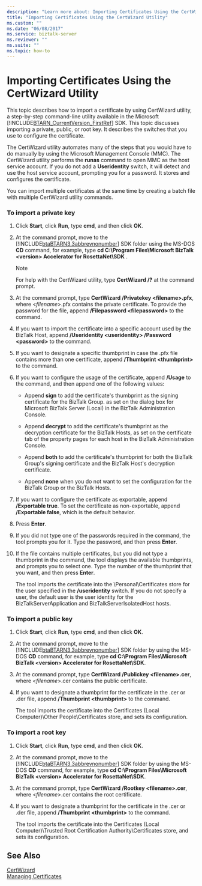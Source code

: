 ```yaml
---
description: "Learn more about: Importing Certificates Using the CertWizard Utility"
title: "Importing Certificates Using the CertWizard Utility"
ms.custom: ""
ms.date: "06/08/2017"
ms.service: biztalk-server
ms.reviewer: ""
ms.suite: ""
ms.topic: how-to
---
```

# Importing Certificates Using the CertWizard Utility
This topic describes how to import a certificate by using CertWizard utility, a step-by-step command-line utility available in the Microsoft [!INCLUDE[BTARN_CurrentVersion_FirstRef](../../includes/btarn-currentversion-firstref-md.md)] SDK. This topic discusses importing a private, public, or root key. It describes the switches that you use to configure the certificate.  
  
 The CertWizard utility automates many of the steps that you would have to do manually by using the Microsoft Management Console (MMC). The CertWizard utility performs the **runas** command to open MMC as the host service account. If you do not add a **Useridentity** switch, it will detect and use the host service account, prompting you for a password. It stores and configures the certificate.  
  
 You can import multiple certificates at the same time by creating a batch file with multiple CertWizard utility commands.  
  
### To import a private key  
  
1. Click **Start**, click **Run**, type **cmd**, and then click **OK**.  
  
2. At the command prompt, move to the [!INCLUDE[btaBTARN3.3abbrevnonumber](../../includes/btabtarn3-3abbrevnonumber-md.md)] SDK folder using the MS-DOS **CD** command, for example, type **cd C:\Program Files\Microsoft BizTalk \<version\> Accelerator for RosettaNet\SDK** .  
  
   > [!NOTE]
   >  For help with the CertWizard utility, type **CertWizard /?** at the command prompt.  
  
3. At the command prompt, type **CertWizard /Privatekey \<filename\>.pfx**, where \<*filename*\>.pfx contains the private certificate. To provide the password for the file, append **/Filepassword \<filepassword\>** to the command.  
  
4. If you want to import the certificate into a specific account used by the BizTalk Host, append **/Useridentity \<useridentity\> /Password \<password\>** to the command.  
  
5. If you want to designate a specific thumbprint in case the .pfx file contains more than one certificate, append **/Thumbprint \<thumbprint\>** to the command.  
  
6. If you want to configure the usage of the certificate, append **/Usage** to the command, and then append one of the following values:  
  
   -   Append **sign** to add the certificate's thumbprint as the signing certificate for the BizTalk Group. as set on the dialog box for Microsoft BizTalk Server (Local) in the BizTalk Administration Console.  
  
   -   Append **decrypt** to add the certificate's thumbprint as the decryption certificate for the BizTalk Hosts, as set on the certificate tab of the property pages for each host in the BizTalk Administration Console.  
  
   -   Append **both** to add the certificate's thumbprint for both the BizTalk Group's signing certificate and the BizTalk Host's decryption certificate.  
  
   -   Append **none** when you do not want to set the configuration for the BizTalk Group or the BizTalk Hosts.  
  
7. If you want to configure the certificate as exportable, append **/Exportable true**. To set the certificate as non-exportable, append **/Exportable false**, which is the default behavior.  
  
8. Press **Enter**.  
  
9. If you did not type one of the passwords required in the command, the tool prompts you for it. Type the password, and then press **Enter**.  
  
10. If the file contains multiple certificates, but you did not type a thumbprint in the command, the tool displays the available thumbprints, and prompts you to select one. Type the number of the thumbprint that you want, and then press **Enter**.  
  
     The tool imports the certificate into the \Personal\Certificates store for the user specified in the **/useridentity** switch. If you do not specify a user, the default user is the user identity for the BizTalkServerApplication and BizTalkServerIsolatedHost hosts.  
  
### To import a public key  
  
1. Click **Start**, click **Run**, type **cmd**, and then click **OK**.  
  
2. At the command prompt, move to the [!INCLUDE[btaBTARN3.3abbrevnonumber](../../includes/btabtarn3-3abbrevnonumber-md.md)] SDK folder by using the MS-DOS **CD** command, for example, type **cd C:\Program Files\Microsoft BizTalk \<version\> Accelerator for RosettaNet\SDK**.  
  
3. At the command prompt, type **CertWizard /Publickey \<filename\>.cer**, where \<*filename*\>.cer contains the public certificate.  
  
4. If you want to designate a thumbprint for the certificate in the .cer or .der file, append **/Thumbprint \<thumbprint\>** to the command.  
  
    The tool imports the certificate into the Certificates (Local Computer)\Other People\Certificates store, and sets its configuration.  
  
### To import a root key  
  
1. Click **Start**, click **Run**, type **cmd**, and then click **OK**.  
  
2. At the command prompt, move to the [!INCLUDE[btaBTARN3.3abbrevnonumber](../../includes/btabtarn3-3abbrevnonumber-md.md)] SDK folder by using the MS-DOS **CD** command, for example, type **cd C:\Program Files\Microsoft BizTalk \<version\> Accelerator for RosettaNet\SDK**.  
  
3. At the command prompt, type **CertWizard /Rootkey \<filename\>.cer**, where \<*filename*\>.cer contains the root certificate.  
  
4. If you want to designate a thumbprint for the certificate in the .cer or .der file, append **/Thumbprint \<thumbprint\>** to the command.  
  
    The tool imports the certificate into the Certificates (Local Computer)\Trusted Root Certification Authority\Certificates store, and sets its configuration.  
  
## See Also  
 [CertWizard](../../adapters-and-accelerators/accelerator-rosettanet/certwizard.md)   
 [Managing Certificates](../../adapters-and-accelerators/accelerator-rosettanet/managing-certificates1.md)
